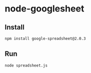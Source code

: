 # node-googlesheet

## Install
```
npm install google-spreadsheet@2.0.3
```

## Run
```
node spreadsheet.js
```
